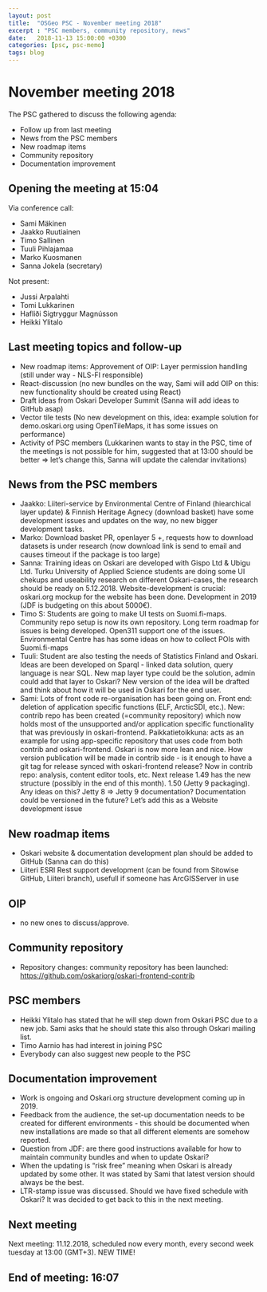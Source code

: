 ```yaml
---
layout: post
title:  "OSGeo PSC - November meeting 2018"
excerpt : "PSC members, community repository, news"
date:   2018-11-13 15:00:00 +0300
categories: [psc, psc-memo]
tags: blog
---
```


# November meeting 2018

The PSC gathered to discuss the following agenda:

- Follow up from last meeting 
- News from the PSC members
- New roadmap items
- Community repository
- Documentation improvement

## Opening the meeting at 15:04

Via conference call:

- Sami Mäkinen
- Jaakko Ruutiainen
- Timo Sallinen
- Tuuli Pihlajamaa
- Marko Kuosmanen
- Sanna Jokela (secretary)

Not present:
- Jussi Arpalahti
- Tomi Lukkarinen
- Hafliði Sigtryggur Magnússon
- Heikki Ylitalo

## Last meeting topics and follow-up

- New roadmap items: Approvement of OIP: Layer permission handling (still under way - NLS-FI responsible)
- React-discussion (no new bundles on the way, Sami will add OIP on this: new functionality should be created using React)
- Draft ideas from Oskari Developer Summit (Sanna will add ideas to GitHub asap)
- Vector tile tests (No new development on this, idea: example solution for demo.oskari.org using OpenTileMaps, it has some issues on performance)
- Activity of PSC members (Lukkarinen wants to stay in the PSC, time of the meetings is not possible for him, suggested that at 13:00 should be better ⇒ let’s change this, Sanna will update the calendar invitations)

## News from the PSC members

- Jaakko: Liiteri-service by Environmental Centre of Finland (hiearchical layer update) & Finnish Heritage Agnecy (download basket) have some development issues and updates on the way, no new bigger development tasks. 
- Marko: Download basket PR, openlayer 5 +, requests how to download datasets is under research (now download link is send to email and causes timeout if the package is too large)
- Sanna: Training ideas on Oskari are developed with Gispo Ltd & Ubigu Ltd. Turku University of Applied Science students are doing some UI chekups and useability research on different Oskari-cases, the research should be ready on 5.12.2018. Website-development is crucial: oskari.org mockup for the website has been done. Development in 2019 (JDF is budgeting on this about 5000€).
- Timo S: Students are going to make UI tests on Suomi.fi-maps. Community repo setup is now its own repository. Long term roadmap for issues is being developed. Open311 support one of the issues. Environmental Centre has has some ideas on how to collect POIs with Suomi.fi-maps
- Tuuli: Student are also testing the needs of Statistics Finland and Oskari. Ideas are been developed on Sparql - linked data solution, query language is near SQL. New map layer type could be the solution, admin could add that layer to Oskari? New version of the idea will be drafted and think about how it will be used in Oskari for the end user. 
- Sami: Lots of front code re-organisation has been going on. Front end: deletion of application specific functions (ELF, ArcticSDI, etc.). New: contrib repo has been created (=community repository) which now holds most of the unsupported and/or application specific functionality that was previously in oskari-frontend. Paikkatietoikkuna: acts as an example for using app-specific repository that uses code from both contrib and oskari-frontend. Oskari is now more lean and nice. How version publication will be made in contrib side - is it enough to have a git tag for release synced with oskari-frontend release? Now in contrib repo: analysis, content editor tools, etc. Next release 1.49 has the new structure (possibly in the end of this month). 1.50 (Jetty 9 packaging). Any ideas on this? Jetty 8 ⇒ Jetty 9 documentation? Documentation could be versioned in the future? Let’s add this as a Website development issue


## New roadmap items

- Oskari website & documentation development plan should be added to GitHub (Sanna can do this)
- Liiteri ESRI Rest support development (can be found from Sitowise GitHub, Liiteri branch), usefull if someone has ArcGISServer in use


## OIP

- no new ones to discuss/approve.

## Community repository

- Repository changes: community repository has been launched: https://github.com/oskariorg/oskari-frontend-contrib 

## PSC members

- Heikki Ylitalo has stated that he will step down from Oskari PSC due to a new job. Sami asks that he should state this also through Oskari mailing list.
- Timo Aarnio has had interest in joining PSC
- Everybody can also suggest new people to the PSC

## Documentation improvement 

- Work is ongoing and Oskari.org structure development coming up in 2019. 
- Feedback from the audience, the set-up documentation needs to be created for different environments - this should be documented when new installations are made so that all different elements are somehow reported. 
- Question from JDF: are there good instructions available for how to maintain community bundles and when to update Oskari?
- When the updating is “risk free” meaning when Oskari is already updated by some other. It was stated by Sami that latest version should always be the best.
- LTR-stamp issue was discussed. Should we have fixed schedule with Oskari? It was decided to get back to this in the next meeting. 

## Next meeting

Next meeting: 11.12.2018, scheduled now every month, every second week tuesday at 13:00 (GMT+3). NEW TIME!

## End of meeting: 16:07
